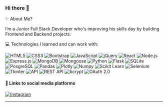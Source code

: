 <!--
**coder-96/coder-96** is a ✨ _special_ ✨ repository because its `README.md` (this file) appears on your GitHub profile.

Here are some ideas to get you started:

- 🔭 I’m currently working on ...
- 🌱 I’m currently learning ...
- 👯 I’m looking to collaborate on ...
- 🤔 I’m looking for help with ...
- 💬 Ask me about ...
- 📫 How to reach me: ...
- 😄 Pronouns: ...
- ⚡ Fun fact: ...
-->

### Hi there 👋

✨ About Me?

I’m a Junior Full Stack Developer who's improving his skills day by building Frontend and Backend projects.

💻 Technologies I learned and can work with:

![HTML5](https://img.shields.io/badge/HTML5-E34F26?style=for-the-badge&logo=html5&logoColor=white) 
![CSS3](https://img.shields.io/badge/CSS3-1572B6?style=for-the-badge&logo=css3&logoColor=white) 
![Bootstrap](https://img.shields.io/badge/Bootstrap-563D7C?style=for-the-badge&logo=bootstrap&logoColor=white)
![JavaScript](https://img.shields.io/badge/JavaScript-323330?style=for-the-badge&logo=javascript&logoColor=F7DF1E) 
![jQuery](https://img.shields.io/badge/jQuery-0769AD?style=for-the-badge&logo=jquery&logoColor=white)
![React](https://img.shields.io/badge/React-20232A?style=for-the-badge&logo=react&logoColor=61DAFB) 
![Node.js](https://img.shields.io/badge/Node.js-339933?style=for-the-badge&logo=nodedotjs&logoColor=white) 
![Express.js](https://img.shields.io/badge/Express.js-000000?style=for-the-badge&logo=express&logoColor=white)
![MongoDB](https://img.shields.io/badge/MongoDB-4EA94B?style=for-the-badge&logo=mongodb&logoColor=white) 
![Mongoose](https://img.shields.io/badge/Mongoose-880000.svg?style=for-the-badge&logo=Mongoose&logoColor=white)
![Python](https://img.shields.io/badge/Python-FFD43B?style=for-the-badge&logo=python&logoColor=blue) 
![Flask](https://img.shields.io/badge/Flask-000000?style=for-the-badge&logo=flask&logoColor=white)
![SQLite](https://img.shields.io/badge/SQLite-07405E?style=for-the-badge&logo=sqlite&logoColor=white)
![PosgreSQL](https://img.shields.io/badge/PostgreSQL-316192?style=for-the-badge&logo=postgresql&logoColor=white) 
![Pandas](https://img.shields.io/badge/Pandas-2C2D72?style=for-the-badge&logo=pandas&logoColor=white)
![Plotly](https://img.shields.io/badge/Plotly-239120?style=for-the-badge&logo=plotly&logoColor=white)
![Numpy](https://img.shields.io/badge/Numpy-777BB4?style=for-the-badge&logo=numpy&logoColor=white)
![Scikit Learn](https://img.shields.io/badge/scikit_learn-F7931E?style=for-the-badge&logo=scikit-learn&logoColor=white)
![Selenium](https://img.shields.io/badge/Selenium-43B02A.svg?style=for-the-badge&logo=Selenium&logoColor=white) 
![Tkinter](https://img.shields.io/badge/Tkinter-100000?style=for-the-badge&logo=Tkinter&logoColor=FFFFFF&labelColor=B8B1FF&color=B8B1FF)
![API](https://img.shields.io/badge/API-100000?style=for-the-badge&logo=API&logoColor=FFFFFF&labelColor=5746FF&color=5746FF) 
![REST API](https://img.shields.io/badge/REST_API-100000?style=for-the-badge&logo=REST_API&logoColor=FFFFFF&labelColor=909EDD&color=909EDD) 
![bcrypt](https://img.shields.io/badge/Bcrypt-100000?style=for-the-badge&logo=BCRYPT&logoColor=FFFFFF&labelColor=96E782&color=96E782) 
![OAuth 2.0](https://img.shields.io/badge/OAUTH_2.0-100000?style=for-the-badge&logo=OAUTH&logoColor=FFFFFF&labelColor=FF4949&color=FF4949) 


#### 🔗 Links to social media platforms

[![Instagram](https://img.shields.io/badge/Instagram-E4405F?style=for-the-badge&logo=instagram&logoColor=white)](https://www.instagram.com/ernazarov.kg) 

_____________________________________________________________________________________________________
